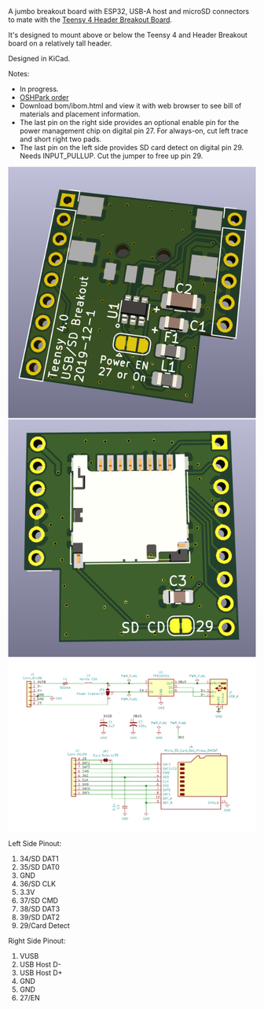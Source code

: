 A jumbo breakout board with ESP32, USB-A host and microSD connectors to mate with the [Teensy 4 Header Breakout Board](https://github.com/blackketter/teensy4_header_breakout).

It's designed to mount above or below the Teensy 4 and Header Breakout board on a relatively tall header.

Designed in KiCad.

Notes:

- In progress.
- [OSHPark order](https://oshpark.com/shared_projects/X9b5MPJw)
- Download bom/ibom.html and view it with web browser to see bill of materials and placement information.
- The last pin on the right side provides an optional enable pin for the power management chip on digital pin 27.  For always-on, cut left trace and short right two pads.  
- The last pin on the left side provides SD card detect on digital pin 29.  Needs INPUT_PULLUP.  Cut the jumper to free up pin 29.

![breakout render](render.png)
![breakout render_back](render_back.png)
![schematic](schematic.png)

Left Side Pinout:

1. 34/SD DAT1
2. 35/SD DAT0
3. GND
4. 36/SD CLK
5. 3.3V
6. 37/SD CMD
7. 38/SD DAT3
8. 39/SD DAT2
9. 29/Card Detect

Right Side Pinout:

1. VUSB
2. USB Host D-
3. USB Host D+
4. GND
5. GND
6. 27/EN

